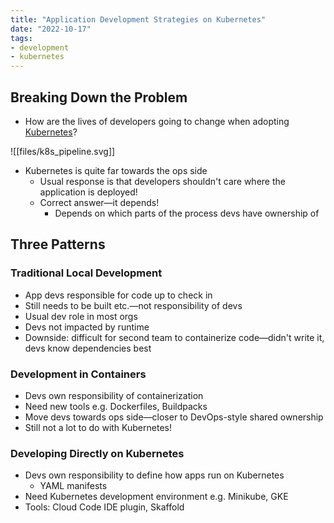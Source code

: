 ```yaml
---
title: "Application Development Strategies on Kubernetes"
date: "2022-10-17"
tags:
- development
- kubernetes
---
```


## Breaking Down the Problem

- How are the lives of developers going to change when adopting [Kubernetes](notes/moc/Kubernetes.md)?

![[files/k8s_pipeline.svg]]

- Kubernetes is quite far towards the ops side
	- Usual response is that developers shouldn't care where the application is deployed!
	- Correct answer—it depends!
		- Depends on which parts of the process devs have ownership of

## Three Patterns

### Traditional Local Development

- App devs responsible for code up to check in
- Still needs to be built etc.—not responsibility of devs
- Usual dev role in most orgs
- Devs not impacted by runtime
- Downside: difficult for second team to containerize code—didn't write it, devs know dependencies best

### Development in Containers

- Devs own responsibility of containerization
- Need new tools e.g. Dockerfiles, Buildpacks
- Move devs towards ops side—closer to DevOps-style shared ownership
- Still not a lot to do with Kubernetes!

### Developing Directly on Kubernetes

- Devs own responsibility to define how apps run on Kubernetes
	- YAML manifests
- Need Kubernetes development environment e.g. Minikube, GKE
- Tools: Cloud Code IDE plugin, Skaffold
